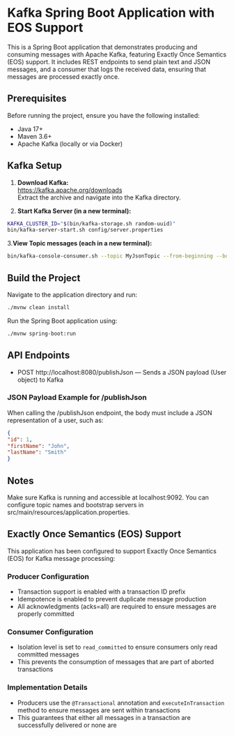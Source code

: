 # Kafka Spring Boot Application with EOS Support

This is a Spring Boot application that demonstrates producing and consuming messages with Apache Kafka, featuring Exactly Once Semantics (EOS) support. It includes REST endpoints to send plain text and JSON messages, and a consumer that logs the received data, ensuring that messages are processed exactly once.

## Prerequisites

Before running the project, ensure you have the following installed:

- Java 17+
- Maven 3.6+
- Apache Kafka (locally or via Docker)

## Kafka Setup

1. **Download Kafka:**  
   https://kafka.apache.org/downloads  
   Extract the archive and navigate into the Kafka directory.

2. **Start Kafka Server (in a new terminal):**

```bash
KAFKA_CLUSTER_ID="$(bin/kafka-storage.sh random-uuid)"
bin/kafka-server-start.sh config/server.properties
```

3.**View Topic messages (each in a new terminal):**
```bash
bin/kafka-console-consumer.sh --topic MyJsonTopic --from-beginning --bootstrap-server localhost:9092
```

## Build the Project
Navigate to the application directory and run:

```bash
./mvnw clean install
```
Run the Spring Boot application using:
```bash
./mvnw spring-boot:run
```

## API Endpoints
- POST http://localhost:8080/publishJson — Sends a JSON payload (User object) to Kafka

### JSON Payload Example for /publishJson
When calling the /publishJson endpoint, the body must include a JSON representation of a user, such as:

```json
{
"id": 1,
"firstName": "John",
"lastName": "Smith"
}
```

## Notes
Make sure Kafka is running and accessible at localhost:9092. You can configure topic names and bootstrap servers in src/main/resources/application.properties.

## Exactly Once Semantics (EOS) Support

This application has been configured to support Exactly Once Semantics (EOS) for Kafka message processing:

### Producer Configuration
- Transaction support is enabled with a transaction ID prefix
- Idempotence is enabled to prevent duplicate message production
- All acknowledgments (acks=all) are required to ensure messages are properly committed

### Consumer Configuration
- Isolation level is set to `read_committed` to ensure consumers only read committed messages
- This prevents the consumption of messages that are part of aborted transactions

### Implementation Details
- Producers use the `@Transactional` annotation and `executeInTransaction` method to ensure messages are sent within transactions
- This guarantees that either all messages in a transaction are successfully delivered or none are
